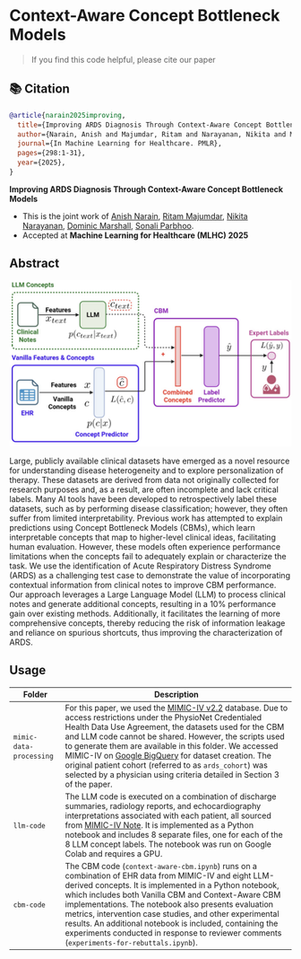 # Context-Aware Concept Bottleneck Models

> If you find this code helpful, please cite our paper
## 📚 Citation
```bibtex
@article{narain2025improving,
  title={Improving ARDS Diagnosis Through Context-Aware Concept Bottleneck Models},
  author={Narain, Anish and Majumdar, Ritam and Narayanan, Nikita and Marshall, Dominic and Parbhoo, Sonali},
  journal={In Machine Learning for Healthcare. PMLR},
  pages={298:1-31},
  year={2025},
}
```


**Improving ARDS Diagnosis Through Context-Aware Concept Bottleneck Models**
* This is the joint work of [Anish Narain](https://github.com/anish-narain), [Ritam Majumdar](https://github.com/Ritam-M), [Nikita Narayanan](https://github.com/NikitaN65), [Dominic Marshall](https://github.com/Dom-Marshall), [Sonali Parbhoo](https://github.com/sonaliparbhoo).
* Accepted at **Machine Learning for Healthcare (MLHC) 2025**

## Abstract

<p align="center">
  <img src="resources/context-aware-cbm-diagram.jpeg" alt="Context-aware CBM diagram" width="600">
</p>

Large, publicly available clinical datasets have emerged as a novel resource for understanding disease heterogeneity and to explore personalization of therapy. These datasets are derived from data not originally collected for research purposes and, as a result, are often incomplete and lack critical labels. Many AI tools have been developed to retrospectively label these datasets, such as by performing disease classification; however, they often suffer from limited interpretability. Previous work has attempted to explain predictions using Concept Bottleneck Models (CBMs), which learn interpretable concepts that map to higher-level clinical ideas, facilitating human evaluation. However, these models often experience performance limitations when the concepts fail to adequately explain or characterize the task. We use the identification of Acute Respiratory Distress Syndrome (ARDS) as a challenging test case to demonstrate the value of incorporating contextual information from clinical notes to improve CBM performance. Our approach leverages a Large Language Model (LLM) to process clinical notes and generate additional concepts, resulting in a 10% performance gain over existing methods. Additionally, it facilitates the learning of more comprehensive concepts, thereby reducing the risk of information leakage and reliance on spurious shortcuts, thus improving the characterization of ARDS.

## Usage
| Folder | Description |
| ---- | ---- |
| `mimic-data-processing` | For this paper, we used the [MIMIC-IV v2.2](https://physionet.org/content/mimiciv/2.2/) database. Due to access restrictions under the PhysioNet Credentialed Health Data Use Agreement, the datasets used for the CBM and LLM code cannot be shared. However, the scripts used to generate them are available in this folder. We accessed MIMIC-IV on [Google BigQuery](https://mimic.mit.edu/docs/gettingstarted/cloud/bigquery/) for dataset creation. The original patient cohort (referred to as `ards_cohort`) was selected by a physician using criteria detailed in Section 3 of the paper.|
| `llm-code` | The LLM code is executed on a combination of discharge summaries, radiology reports, and echocardiography interpretations associated with each patient, all sourced from [MIMIC-IV Note](https://physionet.org/content/mimic-iv-note/2.2/). It is implemented as a Python notebook and includes 8 separate files, one for each of the 8 LLM concept labels. The notebook was run on Google Colab and requires a GPU. |
| `cbm-code` | The CBM code (`context-aware-cbm.ipynb`) runs on a combination of EHR data from MIMIC-IV and eight LLM-derived concepts. It is implemented in a Python notebook, which includes both Vanilla CBM and Context-Aware CBM implementations. The notebook also presents evaluation metrics, intervention case studies, and other experimental results. An additional notebook is included, containing the experiments conducted in response to reviewer comments (`experiments-for-rebuttals.ipynb`).|
